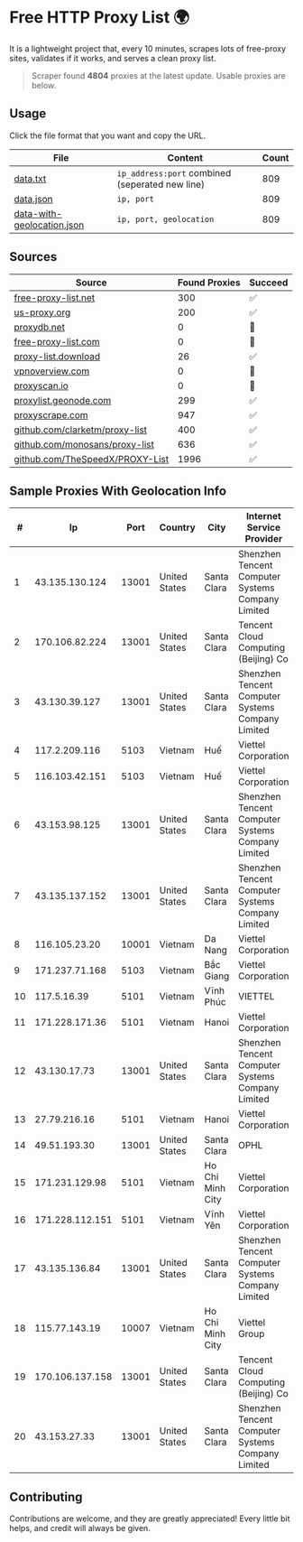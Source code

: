 
# Free HTTP Proxy List 🌍

It is a lightweight project that, every 10 minutes, scrapes lots of free-proxy sites, validates if it works, and serves a clean proxy list.


> Scraper found **4804** proxies at the latest update. Usable proxies are below.

## Usage

Click the file format that you want and copy the URL.


|File|Content|Count|
|----|-------|-----|
|[data.txt](https://raw.githubusercontent.com/themiralay/Proxy-List-World/master/data.txt)|`ip_address:port` combined (seperated new line)|809|
|[data.json](https://raw.githubusercontent.com/themiralay/Proxy-List-World/master/data.json)|`ip, port`|809|
|[data-with-geolocation.json](https://raw.githubusercontent.com/themiralay/Proxy-List-World/master/data-with-geolocation.json)|`ip, port, geolocation`|809|

## Sources

|Source|Found Proxies|Succeed|
|------|-------------|-------|
|[free-proxy-list.net](https://free-proxy-list.net)|300|✅|
|[us-proxy.org](https://www.us-proxy.org)|200|✅|
|[proxydb.net](http://proxydb.net)|0|🚫|
|[free-proxy-list.com](https://free-proxy-list.com/?page=&port=&type%5B%5D=http&type%5B%5D=https&up_time=0&search=Search)|0|🚫|
|[proxy-list.download](https://www.proxy-list.download/HTTP)|26|✅|
|[vpnoverview.com](https://vpnoverview.com/privacy/anonymous-browsing/free-proxy-servers)|0|🚫|
|[proxyscan.io](https://www.proxyscan.io)|0|🚫|
|[proxylist.geonode.com](https://proxylist.geonode.com/api/proxy-list?limit=300&page=1&sort_by=lastChecked&sort_type=desc&protocols=http,https)|299|✅|
|[proxyscrape.com](https://api.proxyscrape.com/v2/?request=displayproxies&protocol=http&timeout=10000&country=all&ssl=all&anonymity=all)|947|✅|
|[github.com/clarketm/proxy-list](https://raw.githubusercontent.com/clarketm/proxy-list/master/proxy-list-raw.txt)|400|✅|
|[github.com/monosans/proxy-list](https://raw.githubusercontent.com/monosans/proxy-list/main/proxies/http.txt)|636|✅|
|[github.com/TheSpeedX/PROXY-List](https://raw.githubusercontent.com/TheSpeedX/PROXY-List/master/http.txt)|1996|✅|


## Sample Proxies With Geolocation Info

|#|Ip|Port|Country|City|Internet Service Provider|
|-|--|----|-------|----|-------------------------|
|1|43.135.130.124|13001|United States|Santa Clara|Shenzhen Tencent Computer Systems Company Limited|
|2|170.106.82.224|13001|United States|Santa Clara|Tencent Cloud Computing (Beijing) Co|
|3|43.130.39.127|13001|United States|Santa Clara|Shenzhen Tencent Computer Systems Company Limited|
|4|117.2.209.116|5103|Vietnam|Huế|Viettel Corporation|
|5|116.103.42.151|5103|Vietnam|Huế|Viettel Corporation|
|6|43.153.98.125|13001|United States|Santa Clara|Shenzhen Tencent Computer Systems Company Limited|
|7|43.135.137.152|13001|United States|Santa Clara|Shenzhen Tencent Computer Systems Company Limited|
|8|116.105.23.20|10001|Vietnam|Da Nang|Viettel Corporation|
|9|171.237.71.168|5103|Vietnam|Bắc Giang|Viettel Corporation|
|10|117.5.16.39|5101|Vietnam|Vĩnh Phúc|VIETTEL|
|11|171.228.171.36|5101|Vietnam|Hanoi|Viettel Corporation|
|12|43.130.17.73|13001|United States|Santa Clara|Shenzhen Tencent Computer Systems Company Limited|
|13|27.79.216.16|5101|Vietnam|Hanoi|Viettel Corporation|
|14|49.51.193.30|13001|United States|Santa Clara|OPHL|
|15|171.231.129.98|5101|Vietnam|Ho Chi Minh City|Viettel Corporation|
|16|171.228.112.151|5101|Vietnam|Vĩnh Yên|Viettel Corporation|
|17|43.135.136.84|13001|United States|Santa Clara|Shenzhen Tencent Computer Systems Company Limited|
|18|115.77.143.19|10007|Vietnam|Ho Chi Minh City|Viettel Group|
|19|170.106.137.158|13001|United States|Santa Clara|Tencent Cloud Computing (Beijing) Co|
|20|43.153.27.33|13001|United States|Santa Clara|Shenzhen Tencent Computer Systems Company Limited|



## Contributing

Contributions are welcome, and they are greatly appreciated! Every
little bit helps, and credit will always be given.

